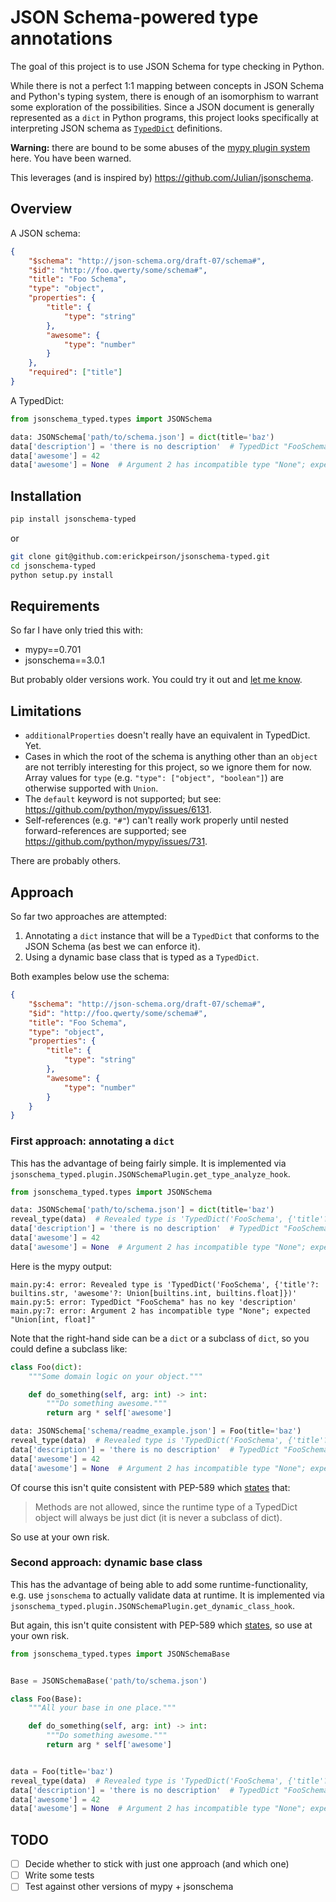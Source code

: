 # JSON Schema-powered type annotations

The goal of this project is to use JSON Schema for type checking in Python.

While there is not a perfect 1:1 mapping between concepts in JSON Schema and
Python's typing system, there is enough of an isomorphism to warrant some
exploration of the possibilities. Since a JSON document is generally
represented as a ``dict`` in Python programs, this project looks specifically
at interpreting JSON schema as
[``TypedDict``](https://www.python.org/dev/peps/pep-0589/) definitions.

**Warning:** there are bound to be some abuses of the [mypy plugin
system](https://mypy.readthedocs.io/en/latest/extending_mypy.html) here. You
have been warned.

This leverages (and is inspired by) https://github.com/Julian/jsonschema.

## Overview

A JSON schema:

```json
{
    "$schema": "http://json-schema.org/draft-07/schema#",
    "$id": "http://foo.qwerty/some/schema#",
    "title": "Foo Schema",
    "type": "object",
    "properties": {
        "title": {
            "type": "string"
        },
        "awesome": {
            "type": "number"
        }
    },
    "required": ["title"]
}
```

A TypedDict:

```python
from jsonschema_typed.types import JSONSchema

data: JSONSchema['path/to/schema.json'] = dict(title='baz')
data['description'] = 'there is no description'  # TypedDict "FooSchema" has no key 'description'
data['awesome'] = 42
data['awesome'] = None  # Argument 2 has incompatible type "None"; expected "Union[int, float]"
```

## Installation

```bash
pip install jsonschema-typed
```

or

```bash
git clone git@github.com:erickpeirson/jsonschema-typed.git
cd jsonschema-typed
python setup.py install
```

## Requirements

So far I have only tried this with:

- mypy==0.701
- jsonschema==3.0.1

But probably older versions work. You could try it out and
[let me know](https://github.com/erickpeirson/jsonschema-typed/issues).

## Limitations

- ``additionalProperties`` doesn't really have an equivalent in TypedDict. Yet.
- Cases in which the root of the schema is anything other than an ``object``
  are not terribly interesting for this project, so we ignore them for now.
  Array values for ``type`` (e.g. ``"type": ["object", "boolean"]``) are
  otherwise supported with ``Union``.
- The ``default`` keyword is not supported; but see:
   https://github.com/python/mypy/issues/6131.
- Self-references (e.g. ``"#"``) can't really work properly until nested
  forward-references are supported; see
  https://github.com/python/mypy/issues/731.

There are probably others.


## Approach

So far two approaches are attempted:

1. Annotating a ``dict`` instance that will be a ``TypedDict`` that conforms to
   the JSON Schema (as best we can enforce it).
2. Using a dynamic base class that is typed as a ``TypedDict``.

Both examples below use the schema:

```json
{
    "$schema": "http://json-schema.org/draft-07/schema#",
    "$id": "http://foo.qwerty/some/schema#",
    "title": "Foo Schema",
    "type": "object",
    "properties": {
        "title": {
            "type": "string"
        },
        "awesome": {
            "type": "number"
        }
    }
}
```


### First approach: annotating a ``dict``

This has the advantage of being fairly simple. It is implemented via
``jsonschema_typed.plugin.JSONSchemaPlugin.get_type_analyze_hook``.

```python
from jsonschema_typed.types import JSONSchema

data: JSONSchema['path/to/schema.json'] = dict(title='baz')
reveal_type(data)  # Revealed type is 'TypedDict('FooSchema', {'title'?: builtins.str, 'awesome'?: Union[builtins.int, builtins.float]})'
data['description'] = 'there is no description'  # TypedDict "FooSchema" has no key 'description'
data['awesome'] = 42
data['awesome'] = None  # Argument 2 has incompatible type "None"; expected "Union[int, float]"
```

Here is the mypy output:

```
main.py:4: error: Revealed type is 'TypedDict('FooSchema', {'title'?: builtins.str, 'awesome'?: Union[builtins.int, builtins.float]})'
main.py:5: error: TypedDict "FooSchema" has no key 'description'
main.py:7: error: Argument 2 has incompatible type "None"; expected "Union[int, float]"
```

Note that the right-hand side can be a ``dict`` or a subclass of ``dict``, so
you could define a subclass like:

```python
class Foo(dict):
    """Some domain logic on your object."""

    def do_something(self, arg: int) -> int:
        """Do something awesome."""
        return arg * self['awesome']

data: JSONSchema['schema/readme_example.json'] = Foo(title='baz')
reveal_type(data)  # Revealed type is 'TypedDict('FooSchema', {'title'?: builtins.str, 'awesome'?: Union[builtins.int, builtins.float]})'
data['description'] = 'there is no description'  # TypedDict "FooSchema" has no key 'description'
data['awesome'] = 42
data['awesome'] = None  # Argument 2 has incompatible type "None"; expected "Union[int, float]"
```

Of course this isn't quite consistent with PEP-589 which
[states](https://www.python.org/dev/peps/pep-0589/#class-based-syntax) that:

> Methods are not allowed, since the runtime type of a TypedDict object will
> always be just dict (it is never a subclass of dict).

So use at your own risk.

### Second approach: dynamic base class

This has the advantage of being able to add some runtime-functionality, e.g.
use ``jsonschema`` to actually validate data at runtime. It is implemented via
``jsonschema_typed.plugin.JSONSchemaPlugin.get_dynamic_class_hook``.

But again, this isn't quite consistent with PEP-589 which
[states](https://www.python.org/dev/peps/pep-0589/#class-based-syntax), so
use at your own risk.

```python
from jsonschema_typed.types import JSONSchemaBase


Base = JSONSchemaBase('path/to/schema.json')

class Foo(Base):
    """All your base in one place."""

    def do_something(self, arg: int) -> int:
        """Do something awesome."""
        return arg * self['awesome']


data = Foo(title='baz')
reveal_type(data)  # Revealed type is 'TypedDict('FooSchema', {'title'?: builtins.str, 'awesome'?: Union[builtins.int, builtins.float]})'
data['description'] = 'there is no description'  # TypedDict "FooSchema" has no key 'description'
data['awesome'] = 42
data['awesome'] = None  # Argument 2 has incompatible type "None"; expected "Union[int, float]"
```

## TODO

- [ ] Decide whether to stick with just one approach (and which one)
- [ ] Write some tests
- [ ] Test against other versions of mypy + jsonschema
